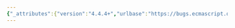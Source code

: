 ```yaml
---
{"_attributes":{"version":"4.4.4+","urlbase":"https://bugs.ecmascript.org/","maintainer":"dherman@mozilla.com"},"bug":{"bug_id":1103,"creation_ts":"2012-11-30 20:09:00 -0800","short_desc":"8.3.10.3: clarifying logic","delta_ts":"2012-12-21 18:08:37 -0800","product":"Draft for 6th Edition","component":"editorial issue","version":"Rev 12: November 22, 2012 Draft","rep_platform":"All","op_sys":"All","bug_status":"RESOLVED","resolution":"FIXED","priority":"Normal","bug_severity":"enhancement","everconfirmed":true,"reporter":{"uid":"jmdyck","name":"Michael Dyck"},"assigned_to":{"uid":"allen","name":"Allen Wirfs-Brock"},"long_desc":[{"commentid":2923,"comment_count":0,"who":{"uid":"jmdyck","name":"Michael Dyck"},"bug_when":"2012-11-30 20:09:41 -0800","thetext":"In 8.3.10.3 \"ValidateAndApplyPropertyDescriptor\",\nsteps 2 and 3 are:\n    2. If current is undefined and extensible is false, then return false.\n    3. If current is undefined and extensible is true, then\n       ...\n\nIf you combined them into:\n\n    2. If current is undefined, then\n       a. If extensible is false, then return false.\n       b. Else,\n          ...\n\n(or\n    2. If current is undefined, then\n       a. If extensible is false, then return false.\n       b. ...\n)\n\nthen it would be slightly clearer that this chunk of pseudo-code completely handles the cases where current is undefined."},{"commentid":2932,"comment_count":1,"who":{"uid":"allen","name":"Allen Wirfs-Brock"},"bug_when":"2012-12-01 09:36:25 -0800","thetext":"fixed in rev 13 editor's draft"}]}}
---
```

